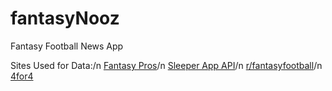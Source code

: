 # fantasyNooz
Fantasy Football News App

Sites Used for Data:/n
[Fantasy Pros](https://www.fantasypros.com/)/n
[Sleeper App API](https://docs.sleeper.app/)/n
[r/fantasyfootball](https://old.reddit.com/r/fantasyfootball/)/n
[4for4](https://www.4for4.com/)

